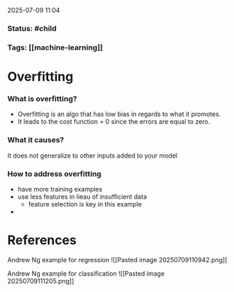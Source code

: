 2025-07-09 11:04

### Status:  #child

### Tags: [[machine-learning]]

# Overfitting

### What is overfitting?
- Overfitting is an algo that has low bias in regards to what it promotes.
- It leads to the cost function = 0 since the errors are equal to zero.
### What it causes?
It does not generalize to other inputs added to your model

### How to address overfitting
- have more training examples
- use less features in lieau of insufficient data
	- feature selection is key in this example
- 





# References
Andrew Ng example for regression
![[Pasted image 20250709110942.png]]

Andrew Ng example for classification
![[Pasted image 20250709111205.png]]





